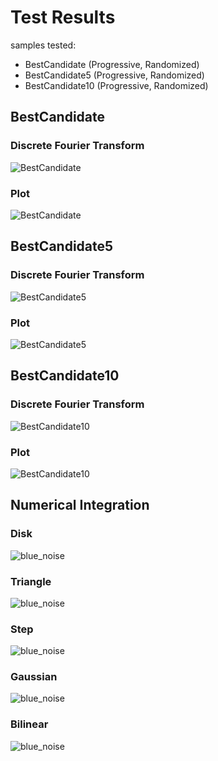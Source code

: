 # Test Results
 samples tested:
* BestCandidate (Progressive, Randomized)
* BestCandidate5 (Progressive, Randomized)
* BestCandidate10 (Progressive, Randomized)
## BestCandidate
### Discrete Fourier Transform
![BestCandidate](../../../_2d/samples/blue_noise/DFT_BestCandidate.png)  
### Plot
![BestCandidate](../../../_2d/samples/blue_noise/MakePlot_BestCandidate.png)  
## BestCandidate5
### Discrete Fourier Transform
![BestCandidate5](../../../_2d/samples/blue_noise/DFT_BestCandidate5.png)  
### Plot
![BestCandidate5](../../../_2d/samples/blue_noise/MakePlot_BestCandidate5.png)  
## BestCandidate10
### Discrete Fourier Transform
![BestCandidate10](../../../_2d/samples/blue_noise/DFT_BestCandidate10.png)  
### Plot
![BestCandidate10](../../../_2d/samples/blue_noise/MakePlot_BestCandidate10.png)  
## Numerical Integration
### Disk
![blue_noise](../../../_2d/samples/blue_noise/Disk.png)  
### Triangle
![blue_noise](../../../_2d/samples/blue_noise/Triangle.png)  
### Step
![blue_noise](../../../_2d/samples/blue_noise/Step.png)  
### Gaussian
![blue_noise](../../../_2d/samples/blue_noise/Gaussian.png)  
### Bilinear
![blue_noise](../../../_2d/samples/blue_noise/Bilinear.png)  
